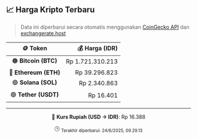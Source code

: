 

<!-- HARGA_KRIPTO -->
## 📈 Harga Kripto Terbaru

> Data ini diperbarui secara otomatis menggunakan [CoinGecko API](https://www.coingecko.com/) dan [exchangerate.host](https://exchangerate.host/)

<div align="center">

| 🪙 Token | 💰 Harga (IDR) |
|:------:|---------------:|
| 🟠 **Bitcoin (BTC)**   | Rp 1.721.310.213 |
| 🔵 **Ethereum (ETH)**  | Rp 39.296.823 |
| 🟣 **Solana (SOL)**    | Rp 2.340.863 |
| 🟢 **Tether (USDT)**   | Rp 16.401 |

---

💱 **Kurs Rupiah (USD → IDR)**: Rp 16.388

🕒 <sub>Terakhir diperbarui: 24/6/2025, 09.29.13</sub>

</div>
<!-- /HARGA_KRIPTO -->